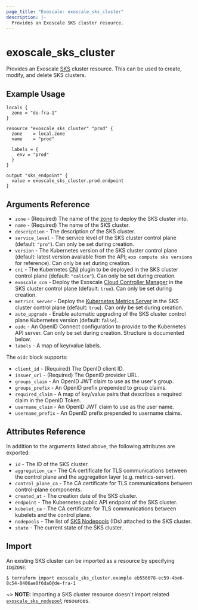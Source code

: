 ```yaml
---
page_title: "Exoscale: exoscale_sks_cluster"
description: |-
  Provides an Exoscale SKS cluster resource.
---
```


# exoscale\_sks\_cluster

Provides an Exoscale [SKS][sks-doc] cluster resource. This can be used to create, modify, and delete SKS clusters.


## Example Usage

```hcl
locals {
  zone = "de-fra-1"
}

resource "exoscale_sks_cluster" "prod" {
  zone    = local.zone
  name    = "prod"
  
  labels = {
    env = "prod"
  }
}

output "sks_endpoint" {
  value = exoscale_sks_cluster.prod.endpoint
}
```


## Arguments Reference

* `zone` - (Required) The name of the [zone][zone] to deploy the SKS cluster into.
* `name` - (Required) The name of the SKS cluster.
* `description` - The description of the SKS cluster.
* `service_level` - The service level of the SKS cluster control plane (default: `"pro"`). Can only be set during creation.
* `version` - The Kubernetes version of the SKS cluster control plane (default: latest version available from the API; `exo compute sks versions` for reference). Can only be set during creation.
* `cni` - The Kubernetes [CNI][cni] plugin to be deployed in the SKS cluster control plane (default: `"calico"`). Can only be set during creation.
* `exoscale_ccm` - Deploy the Exoscale [Cloud Controller Manager][exo-ccm] in the SKS cluster control plane (default: `true`). Can only be set during creation.
* `metrics_server` - Deploy the [Kubernetes Metrics Server][k8s-ms] in the SKS cluster control plane (default: `true`). Can only be set during creation.
* `auto_upgrade` - Enable automatic upgrading of the SKS cluster control plane Kubernetes version (default: `false`).
* `oidc` - An OpenID Connect configuration to provide to the Kubernetes API server. Can only be set during creation. Structure is documented below.
* `labels` - A map of key/value labels.
 
The `oidc` block supports:

* `client_id` - (Required) The OpenID client ID.
* `issuer_url` - (Required) The OpenID provider URL.
* `groups_claim` - An OpenID JWT claim to use as the user's group.
* `groups_prefix` - An OpenID prefix prepended to group claims.
* `required_claim` - A map of key/value pairs that describes a required claim in the OpenID Token.
* `username_claim` - An OpenID JWT claim to use as the user name.
* `username_prefix` - An OpenID prefix prepended to username claims.

## Attributes Reference

In addition to the arguments listed above, the following attributes are exported:

* `id` - The ID of the SKS cluster.
* `aggregation_ca` - The CA certificate for TLS communications between the control plane and the aggregation layer (e.g. metrics-server).
* `control_plane_ca` - The CA certificate for TLS communications between control-plane components.
* `created_at` - The creation date of the SKS cluster.
* `endpoint` - The Kubernetes public API endpoint of the SKS cluster.
* `kubelet_ca` - The CA certificate for TLS communications between kubelets and the control plane.
* `nodepools` - The list of [SKS Nodepools][r-sks_nodepool] (IDs) attached to the SKS cluster.
* `state` - The current state of the SKS cluster.

## Import

An existing SKS cluster can be imported as a resource by specifying `ID@ZONE`:

```console
$ terraform import exoscale_sks_cluster.example eb556678-ec59-4be6-8c54-0406ae0f6da6@de-fra-1
```

~> **NOTE:** Importing a SKS cluster resource doesn't import related [`exoscale_sks_nodepool`][r-sks_nodepool] resources.


[cni]: https://www.cni.dev/
[exo-ccm]: https://github.com/exoscale/exoscale-cloud-controller-manager
[k8s-ms]: https://github.com/kubernetes-sigs/metrics-server
[r-sks_nodepool]: ../resources/sks_nodepool
[sks-doc]: https://community.exoscale.com/documentation/sks/
[zone]: https://www.exoscale.com/datacenters/

